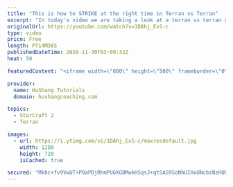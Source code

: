```yaml
---
title: "This is how to STRIKE at the right time in Terran vs Terran"
excerpt: "In today's video we are taking a look at a terran vs terran game I played that showcases some patience and how I like to calculate when it's the correct time to attack!  Coaching -------------------------------------------------------------------------- Website: https://www.hushangcoaching.com  Interested"
originalUrl: https://youtube.com/watch?v=1DAhj_ExS-c
type: video
price: Free
length: PT14M38S
publishedDateTime: 2020-11-30T03:09:32Z
heat: 50

featuredContent: "<iframe width=\"800\" height=\"500\" frameborder=\"0\" src=\"https://www.youtube.com/embed/1DAhj_ExS-c\" allow=\"accelerometer; autoplay; encrypted-media; gyroscope; picture-in-picture\" allowfullscreen></iframe>"

provider:
  name: HuShang Tutorials
  domain: hushangcoaching.com

topics:
  - StarCraft 2
  - Terran

images:
  - url: https://i.ytimg.com/vi/1DAhj_ExS-c/maxresdefault.jpg
    width: 1280
    height: 720
    isCached: true

secured: "Mkhc+fv9VwUT+POaPDjRhmPU6XGBMwkHSqsJ+qtSAS9SoNhUIHxUNcbzNzHUKm3gDziR5KjBlEu9FZ+OyUn20aIQ9ARWn1DU3nHKa4bKZhV57PAa7w1GSbW8sgUkC4PTmQWJ7SzD1MODlUz55YAx9ymi+4ARsALb0Dv0De04Tmb3naaQcAgKGYq8nyTIXPa9pbHEIET3l3Vu1c99jwfeQWDY3F+6+LQiYVYvIpzN7k3aMGJqqN/gK2ytFn1LcTmoiUeFSsznLBRsJJtRC/jEB3uX7ZfVwBEZ7EVYai0iTd4VLw8dZPe2PE/k83DOvdJOH74aeEP2e2Xv2WUupWMgnUtzjTW//CS0GI+20H1ArKeI6+R7v8EnuH0zpMAZEiZHf4m5mzPyE5cP6hT2wI0Ht/59YyXb2e1WUUVGL+B4FVI=;k2m0BUSTsujeT8zvFuK9xw=="
---
```


